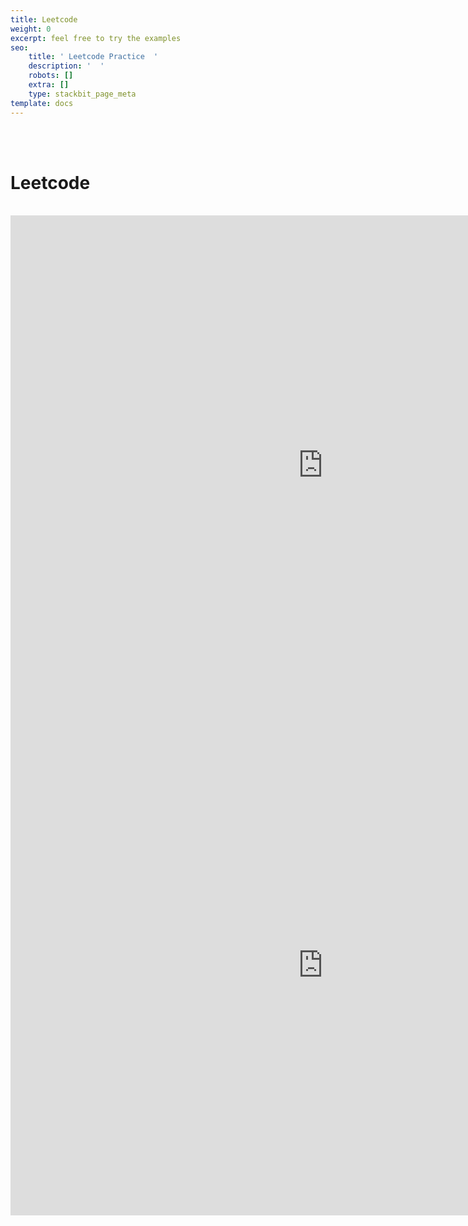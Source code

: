 ```yaml
---
title: Leetcode
weight: 0
excerpt: feel free to try the examples
seo:
    title: ' Leetcode Practice  '
    description: '  '
    robots: []
    extra: []
    type: stackbit_page_meta
template: docs
---
```



<br>
<br>
<h1>Leetcode </h1>
<br>
<iframe sandbox="allow-scripts" style="resize:both; overflow:scroll;"     style="z-index:-1!important; overflow:scroll;resize:both;"  src="https://web-dev-collaborative.github.io/Leetcode-JS-PY-MD/" width="1000px" height="800px" scrolling="yes"   frameborder="yes" loading="lazy"  allowfullscreen="true"  frameborder="0" ></iframe>

<iframe sandbox="allow-scripts" style="resize:both; overflow:scroll;"     style="z-index:-1!important; overflow:scroll;resize:both;"  src="https://web-dev-collaborative.github.io/Leetcode-JS-PY-MD/old_index.html" width="1000px" height="800px" scrolling="yes"   frameborder="yes" loading="lazy"  allowfullscreen="true"  frameborder="0" ></iframe>
